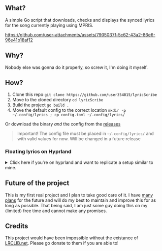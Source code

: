 ## What?
A simple Go script that downloads, checks and displays the synced lyrics for the song currently playing using MPRIS.

https://github.com/user-attachments/assets/7905037f-5c62-43a2-86e6-96e41b18af12


## Why?
Nobody else was gonna do it properly, so screw it, I'm doing it myself.


## How?
1. Clone this repo ```git clone https://github.com/user354015/lyricScribe```
2. Move to the cloned directory ```cd lyricScribe```
3. Build the project ```go build .```
4. Move the default config to the correct location ```mkdir -p ~/.config/lyrics ; cp config.toml ~/.config/lyrics/```

Or download the binary *and* the config from the [releases](https://github.com/user354015/lyricScribe/releases)

> Important! The config file must be placed in `~/.config/lyrics/` and with valid values for now. Will be changed in a future release


### Floating lyrics on Hyprland
<details>
<summary>Click here if you're on hyprland and want to replicate a setup similar to mine. </summary>

You can use these window rules along with a terminal of your choice

``` bash
windowrule = size 1100 160, class:lyricscribe
windowrule = move onscreen 410 60, class:lyricscribe
# windowrule = move onscreen 320 1100, class:lyricscribe
windowrule = pin, class:lyricscribe
windowrule = float, class:lyricscribe
windowrule = nofocus, class:lyricscribe
windowrule = opacity 0.8, class:lyricscribe
windowrule = noshadow, class:lyricscribe
windowrule = noblur, class:lyricscribe
```
and a minimal foot (any other terminal emulator works too) config
``` ini
font=IosevkatermSlab Nerd Font:size=30
app-id = "lyricscribe"

[colors]
alpha = 0
background = 000000
foreground = ff3b30
```
then bind launching a terminal to a shortcut:
```pgrep -f "foot.*lyricscribe" > /dev/null && pkill -f "foot.*lyricscribe" || foot -c ~/.config/foot/display.ini -e sh -c "~/.local/bin/lyricscribe"```
</details>

## Future of the project
This is my first real project and I plan to take good care of it. I have [many plans](/roadmap.md) for the future and will do my best to maintain and improve this for as long as possible. That being said, I am just some guy doing this on my (limited) free time and cannot make any promises.


## Credits
This project would have been impossible without the existance of [LRCLIB.net](LRCLIB.net). Please go donate to them if you are able to!
